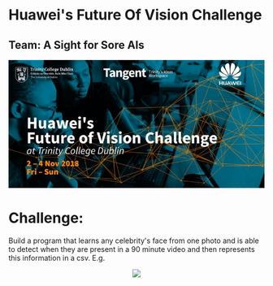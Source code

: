 # Huawei's Future Of Vision Challenge
## Team: A Sight for Sore AIs

<p align="center">
  <img src="https://raw.githubusercontent.com/CSIGildea/a-sight-for-sore-AIs/master/huaweilogo.jpg?token=AYSfNT8Dr5-07ZMMaeeTwNZlcK_O7oI3ks5b6AjiwA%3D%3D"/>
</p>

# Challenge:
Build a program that learns any celebrity's face from one photo and is able to detect when they are present in a 90 minute video and then represents this information in a csv. E.g.

<p align="center">
  <img src="https://upload.wikimedia.org/wikipedia/commons/thumb/3/34/Harrison_Ford_by_Gage_Skidmore_3.jpg/220px-Harrison_Ford_by_Gage_Skidmore_3.jpg"/>
</p>
